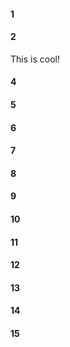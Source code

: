 #### 1
#### 2
This is cool!
#### 4
#### 5
#### 6
#### 7
#### 8
#### 9
#### 10
#### 11
#### 12
#### 13
#### 14
#### 15